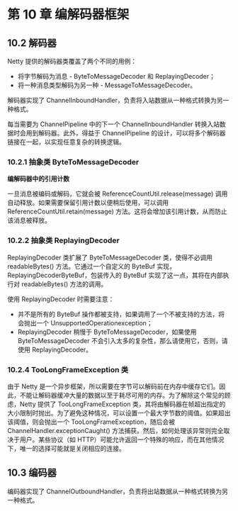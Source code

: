 # 第 10 章 编解码器框架

## 10.2 解码器

Netty 提供的解码器类覆盖了两个不同的用例：
* 将字节解码为消息 - ByteToMessageDecoder 和 ReplayingDecoder；
* 将一种消息类型解码为另一种 - MessageToMessageDecoder。

解码器实现了 ChannelInboundHandler，负责将入站数据从一种格式转换为另一种格式。

每当需要为 ChannelPipeline 中的下一个 ChannelInboundHandler 转换入站数据时会用到解码器。此外，得益于 ChannelPipeline 的设计，可以将多个解码器链接在一起，以实现任意复杂的转换逻辑。

### 10.2.1 抽象类 ByteToMessageDecoder

**编解码器中的引用计数**

一旦消息被编码或解码，它就会被 ReferenceCountUtil.release(message) 调用自动释放。如果需要保留引用计数以便稍后使用，可以调用 ReferenceCountUtil.retain(message) 方法。这将会增加该引用计数，从而防止该消息被释放。

### 10.2.2 抽象类 ReplayingDecoder

ReplayingDecoder 类扩展了 ByteToMessageDecoder 类，使得不必调用 readableBytes() 方法。它通过一个自定义的 ByteBuf 实现，ReplayingDecoderByteBuf，包装传入的 ByteBuf 实现了这一点，其将在内部执行对 readableBytes() 方法的调用。

使用 ReplayingDecoder 时需要注意：
* 并不是所有的 ByteBuf 操作都被支持，如果调用了一个不被支持的方法，将会抛出一个 UnsupportedOperationexception；
* ReplayingDecoder 稍慢于 ByteToMessageDecoder，如果使用 ByteToMessageDecoder 不会引入太多的复杂性，那么请使用它，否则，请使用 ReplayingDecoder。

### 10.2.4 TooLongFrameException 类

由于 Netty 是一个异步框架，所以需要在字节可以解码前在内存中缓存它们。因此，不能让解码器缓冲大量的数据以至于耗尽可用的内存。为了解除这个常见的顾虑，Netty 提供了 TooLongFrameException 类，其将由解码器在帧超出指定的大小限制时抛出。为了避免这种情况，可以设置一个最大字节数的阈值。如果超出该阈值，则会抛出一个 TooLongFrameException，随后会被 ChannelHandler.exceptionCaught() 方法捕获。然后，如何处理该异常则完全取决于用户。某些协议（如 HTTP）可能允许返回一个特殊的响应，而在其他情况下，唯一的选择可能就是关闭相应的连接。

## 10.3 编码器

编码器实现了 ChannelOutboundHandler，负责将出站数据从一种格式转换为另一种格式。




